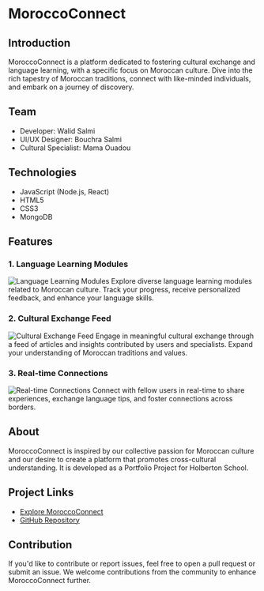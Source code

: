 # MoroccoConnect

## Introduction
MoroccoConnect is a platform dedicated to fostering cultural exchange and language learning, with a specific focus on Moroccan culture. Dive into the rich tapestry of Moroccan traditions, connect with like-minded individuals, and embark on a journey of discovery.

## Team
- Developer: Walid Salmi
- UI/UX Designer: Bouchra Salmi
- Cultural Specialist: Mama Ouadou

## Technologies
- JavaScript (Node.js, React)
- HTML5
- CSS3
- MongoDB

## Features

### 1. Language Learning Modules
![Language Learning Modules](images/language_learning.png)
Explore diverse language learning modules related to Moroccan culture. Track your progress, receive personalized feedback, and enhance your language skills.

### 2. Cultural Exchange Feed
![Cultural Exchange Feed](images/cultural_exchange.png)
Engage in meaningful cultural exchange through a feed of articles and insights contributed by users and specialists. Expand your understanding of Moroccan traditions and values.

### 3. Real-time Connections
![Real-time Connections](images/real_time_connections.png)
Connect with fellow users in real-time to share experiences, exchange language tips, and foster connections across borders.

## About
MoroccoConnect is inspired by our collective passion for Moroccan culture and our desire to create a platform that promotes cross-cultural understanding. It is developed as a Portfolio Project for Holberton School.

## Project Links
- [Explore MoroccoConnect](https://moroccoconnect.com)
- [GitHub Repository](https://github.com/walidsalmi/MoroccoConnect)

## Contribution
If you'd like to contribute or report issues, feel free to open a pull request or submit an issue. We welcome contributions from the community to enhance MoroccoConnect further.

